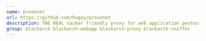 ```yaml
---
name: proxenet
url: https://github.com/hugsy/proxenet
description: THE REAL hacker friendly proxy for web application pentests.
group: blackarch blackarch-webapp blackarch-proxy blackarch-sniffer
---
```

